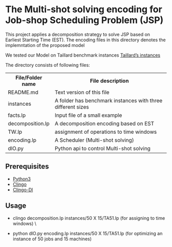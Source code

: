 # The Multi-shot solving encoding for Job-shop Scheduling Problem (JSP)

This project applies a decomposition strategy to solve JSP based on Earliest Starting Time (EST). The encoding files in this directory denotes the implemntation of the proposed model

We tested our Model on Taillard benchmark instances [Taillard’s instances](http://mistic.heig-vd.ch/taillard/problemes.dir/ordonnancement.dir/ordonnancement.html)

The directory consists of following files: 

<table>
<tr><th>File/Folder name</th><th>File description</th></tr>
<tr><td>README.md</td><td>Text version of this file</td></tr>
<tr><td>instances</td><td>A folder has benchmark instances with three different sizes</td></tr>
<tr><td>facts.lp</td><td>Input file of a small example</td></tr>
<tr><td>decomposition.lp</td><td>A decomposition encoding based on EST</td></tr>
<tr><td>TW.lp</td><td>assignment of operations to time windows</td></tr>
<tr><td>encoding.lp</td><td>A Scheduler (Multi-shot solving)</td></tr>
<tr><td>dlO.py</td><td>Python api to control Multi-shot solving</td></tr>
</table>


## Prerequisites

* [Python3](https://www.python.org/downloads/)
* [Clingo](https://potassco.org/clingo/)
* [Clingo-Dl](https://potassco.org/labs/clingodl/)

## Usage
* clingo decomposition.lp instances/50 X 15/TA51.lp (for assigning to time windows) \

* python dlO.py encoding.lp instances/50 X 15/TA51.lp (for optimizing an instance of 50 jobs and 15 machines)